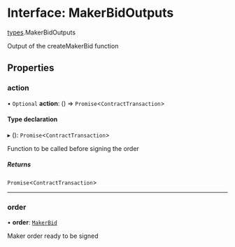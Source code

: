 # Interface: MakerBidOutputs

[types](../modules/types.md).MakerBidOutputs

Output of the createMakerBid function

## Properties

### action

• `Optional` **action**: () => `Promise`<`ContractTransaction`\>

#### Type declaration

▸ (): `Promise`<`ContractTransaction`\>

Function to be called before signing the order

##### Returns

`Promise`<`ContractTransaction`\>

___

### order

• **order**: [`MakerBid`](types.MakerBid.md)

Maker order ready to be signed
